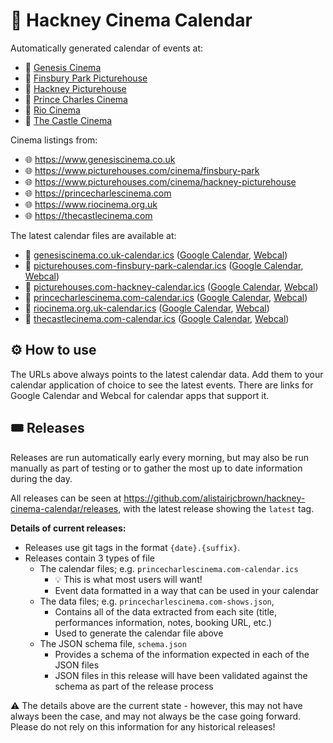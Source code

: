 # 📆 Hackney Cinema Calendar

Automatically generated calendar of events at:

- 📍
  [Genesis Cinema](http://maps.google.com/maps?q=Genesis%20Cinema+%4051.52128726645794,-0.051143457671891594)
- 📍
  [Finsbury Park Picturehouse](http://maps.google.com/maps?q=Finsbury%20Park%20Picturehouse+%4051.565450891883124,-0.10763842328655573)
- 📍
  [Hackney Picturehouse](http://maps.google.com/maps?q=Hackney%20Picturehouse+%4051.54474966715274,-0.055025638908993514)
- 📍
  [Prince Charles Cinema](http://maps.google.com/maps?q=Prince%20Charles%20Cinema+%4051.51149384362524,-0.130186840699272)
- 📍
  [Rio Cinema](http://maps.google.com/maps?q=Rio%20Cinema+%4051.54970097438604,-0.07550473771574956)
- 📍
  [The Castle Cinema](http://maps.google.com/maps?q=The%20Castle%20Cinema+%4051.551469526266004,-0.043262315294576796)

Cinema listings from:

- 🌐 https://www.genesiscinema.co.uk
- 🌐 https://www.picturehouses.com/cinema/finsbury-park
- 🌐 https://www.picturehouses.com/cinema/hackney-picturehouse
- 🌐 https://princecharlescinema.com
- 🌐 https://www.riocinema.org.uk
- 🌐 https://thecastlecinema.com

The latest calendar files are available at:

- 📅
  [genesiscinema.co.uk-calendar.ics](https://github.com/alistairjcbrown/hackney-cinema-calendar/releases/latest/download/genesiscinema.co.uk-calendar.ics)
  ([Google Calendar](https://calendar.google.com/calendar/render?cid=http://github.com/alistairjcbrown/hackney-cinema-calendar/releases/latest/download/genesiscinema.co.uk-calendar.ics),
  [Webcal](webcal://github.com/alistairjcbrown/hackney-cinema-calendar/releases/latest/download/genesiscinema.co.uk-calendar.ics))
- 📅
  [picturehouses.com-finsbury-park-calendar.ics](https://github.com/alistairjcbrown/hackney-cinema-calendar/releases/latest/download/picturehouses.com-finsbury-park-calendar.ics)
  ([Google Calendar](https://calendar.google.com/calendar/render?cid=http://github.com/alistairjcbrown/hackney-cinema-calendar/releases/latest/download/picturehouses.com-finsbury-park-calendar.ics),
  [Webcal](webcal://github.com/alistairjcbrown/hackney-cinema-calendar/releases/latest/download/picturehouses.com-finsbury-park-calendar.ics))
- 📅
  [picturehouses.com-hackney-calendar.ics](https://github.com/alistairjcbrown/hackney-cinema-calendar/releases/latest/download/picturehouses.com-hackney-calendar.ics)
  ([Google Calendar](https://calendar.google.com/calendar/render?cid=http://github.com/alistairjcbrown/hackney-cinema-calendar/releases/latest/download/picturehouses.com-hackney-calendar.ics),
  [Webcal](webcal://github.com/alistairjcbrown/hackney-cinema-calendar/releases/latest/download/picturehouses.com-hackney-calendar.ics))
- 📅
  [princecharlescinema.com-calendar.ics](https://github.com/alistairjcbrown/hackney-cinema-calendar/releases/latest/download/princecharlescinema.com-calendar.ics)
  ([Google Calendar](https://calendar.google.com/calendar/render?cid=http://github.com/alistairjcbrown/hackney-cinema-calendar/releases/latest/download/princecharlescinema.com-calendar.ics),
  [Webcal](webcal://github.com/alistairjcbrown/hackney-cinema-calendar/releases/latest/download/princecharlescinema.com-calendar.ics))
- 📅
  [riocinema.org.uk-calendar.ics](https://github.com/alistairjcbrown/hackney-cinema-calendar/releases/latest/download/riocinema.org.uk-calendar.ics)
  ([Google Calendar](https://calendar.google.com/calendar/render?cid=http://github.com/alistairjcbrown/hackney-cinema-calendar/releases/latest/download/riocinema.org.uk-calendar.ics),
  [Webcal](webcal://github.com/alistairjcbrown/hackney-cinema-calendar/releases/latest/download/riocinema.org.uk-calendar.ics))
- 📅
  [thecastlecinema.com-calendar.ics](https://github.com/alistairjcbrown/hackney-cinema-calendar/releases/latest/download/thecastlecinema.com-calendar.ics)
  ([Google Calendar](https://calendar.google.com/calendar/render?cid=http://github.com/alistairjcbrown/hackney-cinema-calendar/releases/latest/download/thecastlecinema.com-calendar.ics),
  [Webcal](webcal://github.com/alistairjcbrown/hackney-cinema-calendar/releases/latest/download/thecastlecinema.com-calendar.ics))

## ⚙️ How to use

The URLs above always points to the latest calendar data. Add them to your
calendar application of choice to see the latest events. There are links for
Google Calendar and Webcal for calendar apps that support it.

## 🎟 Releases

Releases are run automatically early every morning, but may also be run manually
as part of testing or to gather the most up to date information during the day.

All releases can be seen at
https://github.com/alistairjcbrown/hackney-cinema-calendar/releases, with the
latest release showing the `latest` tag.

**Details of current releases:**

- Releases use git tags in the format `{date}.{suffix}`.
- Releases contain 3 types of file
  - The calendar files; e.g. `princecharlescinema.com-calendar.ics`
    - 💡 This is what most users will want!
    - Event data formatted in a way that can be used in your calendar
  - The data files; e.g. `princecharlescinema.com-shows.json`,
    - Contains all of the data extracted from each site (title, performances
      information, notes, booking URL, etc.)
    - Used to generate the calendar file above
  - The JSON schema file, `schema.json`
    - Provides a schema of the information expected in each of the JSON files
    - JSON files in this release will have been validated against the schema as
      part of the release process

⚠️ The details above are the current state - however, this may not have always
been the case, and may not always be the case going forward. Please do not rely
on this information for any historical releases!
